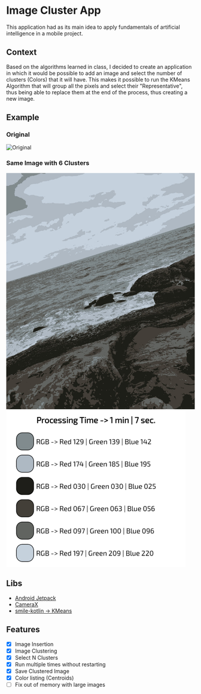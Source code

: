 # Image Cluster App
This application had as its main idea to apply fundamentals of artificial intelligence in a mobile project.

## Context

Based on the algorithms learned in class, I decided to create an application in which it would be possible to add an image and select the number of clusters (Colors) that it will have.
This makes it possible to run the KMeans Algorithm that will group all the pixels and select their "Representative", thus being able to replace them at the end of the process, thus creating a new image.

## Example
### Original

![Original](ReadMeSource/original.jpg)

### Same Image with 6 Clusters

![6_Clusters](ReadMeSource/clusters.jpg)
![colors](ReadMeSource/colors.png)

## Libs
- [Android Jetpack](https://developer.android.com/jetpack)
- [CameraX](https://developer.android.com/training/camerax)
- [smile-kotlin -> KMeans](http://haifengl.github.io/api/kotlin/smile-kotlin/smile.clustering/kmeans.html)
## Features
- [x] Image Insertion
- [x] Image Clustering
- [x] Select N Clusters
- [x] Run multiple times without restarting
- [x] Save Clustered Image
- [x] Color listing (Centroids)
- [ ] Fix out of memory with large images
